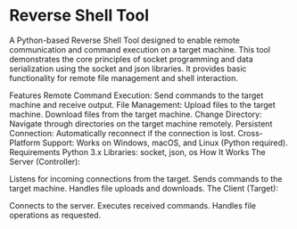 # Reverse Shell Tool
A Python-based Reverse Shell Tool designed to enable remote communication and command execution on a target machine. This tool demonstrates the core principles of socket programming and data serialization using the socket and json libraries. It provides basic functionality for remote file management and shell interaction.

Features
Remote Command Execution: Send commands to the target machine and receive output.
File Management:
Upload files to the target machine.
Download files from the target machine.
Change Directory: Navigate through directories on the target machine remotely.
Persistent Connection: Automatically reconnect if the connection is lost.
Cross-Platform Support: Works on Windows, macOS, and Linux (Python required).
Requirements
Python 3.x
Libraries: socket, json, os
How It Works
The Server (Controller):

Listens for incoming connections from the target.
Sends commands to the target machine.
Handles file uploads and downloads.
The Client (Target):

Connects to the server.
Executes received commands.
Handles file operations as requested.
